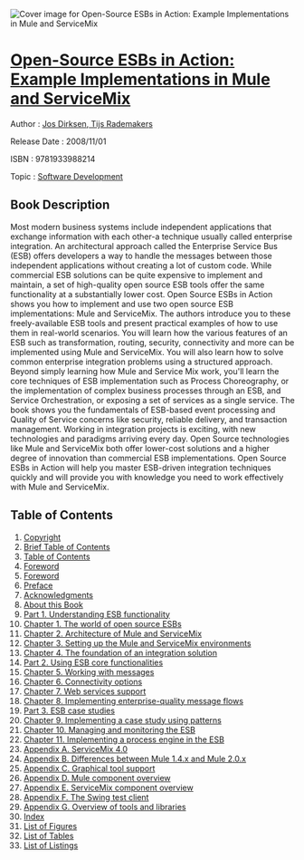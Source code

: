 ![Cover image for Open-Source ESBs in Action: Example Implementations in Mule and ServiceMix](https://imgdetail.ebookreading.net/cover/cover/software_development/EB9781933988214.jpg)

[Open-Source ESBs in Action: Example Implementations in Mule and ServiceMix](https://ebookreading.net/view/book/Open-Source+ESBs+in+Action%3A+Example+Implementations+in+Mule+and+ServiceMix-EB9781933988214_1.html "Open-Source ESBs in Action: Example Implementations in Mule and ServiceMix")
====================================================================================================================

Author : [Jos Dirksen](https://ebookreading.net/search/author/Jos+Dirksen),[ Tijs Rademakers](https://ebookreading.net/search/author/+Tijs+Rademakers)

Release Date : 2008/11/01

ISBN : 9781933988214

Topic : [Software Development](https://ebookreading.net/search/category/software-development)

Book Description
-----------------

 Most modern business systems include independent applications that exchange information with each other-a technique usually called enterprise integration. An architectural approach called the Enterprise Service Bus (ESB) offers developers a way to handle the messages between those independent applications without creating a lot of custom code. While commercial ESB solutions can be quite expensive to implement and maintain, a set of high-quality open source ESB tools offer the same functionality at a substantially lower cost. Open Source ESBs in Action shows you how to implement and use two open source ESB implementations: Mule and ServiceMix. The authors introduce you to these freely-available ESB tools and present practical examples of how to use them in real-world scenarios. You will learn how the various features of an ESB such as transformation, routing, security, connectivity and more can be implemented using Mule and ServiceMix. You will also learn how to solve common enterprise integration problems using a structured approach. Beyond simply learning how Mule and Service Mix work, you'll learn the core techniques of ESB implementation such as Process Choreography, or the implementation of complex business processes through an ESB, and Service Orchestration, or exposing a set of services as a single service. The book shows you the fundamentals of ESB-based event processing and Quality of Service concerns like security, reliable delivery, and transaction management. Working in integration projects is exciting, with new technologies and paradigms arriving every day. Open Source technologies like Mule and ServiceMix both offer lower-cost solutions and a higher degree of innovation than commercial ESB implementations. Open Source ESBs in Action will help you master ESB-driven integration techniques quickly and will provide you with knowledge you need to work effectively with Mule and ServiceMix. 
              
Table of Contents
-----------------

1. [Copyright](https://ebookreading.net/view/book/Open-Source+ESBs+in+Action%3A+Example+Implementations+in+Mule+and+ServiceMix-EB9781933988214_3.html)
1. [Brief Table of Contents](https://ebookreading.net/view/book/Open-Source+ESBs+in+Action%3A+Example+Implementations+in+Mule+and+ServiceMix-EB9781933988214_4.html)
1. [Table of Contents](https://ebookreading.net/view/book/Open-Source+ESBs+in+Action%3A+Example+Implementations+in+Mule+and+ServiceMix-EB9781933988214_5.html)
1. [Foreword](https://ebookreading.net/view/book/Open-Source+ESBs+in+Action%3A+Example+Implementations+in+Mule+and+ServiceMix-EB9781933988214_6.html)
1. [Foreword](https://ebookreading.net/view/book/Open-Source+ESBs+in+Action%3A+Example+Implementations+in+Mule+and+ServiceMix-EB9781933988214_7.html)
1. [Preface](https://ebookreading.net/view/book/Open-Source+ESBs+in+Action%3A+Example+Implementations+in+Mule+and+ServiceMix-EB9781933988214_8.html)
1. [Acknowledgments](https://ebookreading.net/view/book/Open-Source+ESBs+in+Action%3A+Example+Implementations+in+Mule+and+ServiceMix-EB9781933988214_9.html)
1. [About this Book](https://ebookreading.net/view/book/Open-Source+ESBs+in+Action%3A+Example+Implementations+in+Mule+and+ServiceMix-EB9781933988214_10.html)
1. [Part 1. Understanding ESB functionality](https://ebookreading.net/view/book/Open-Source+ESBs+in+Action%3A+Example+Implementations+in+Mule+and+ServiceMix-EB9781933988214_11.html)
1. [Chapter 1. The world of open source ESBs](https://ebookreading.net/view/book/Open-Source+ESBs+in+Action%3A+Example+Implementations+in+Mule+and+ServiceMix-EB9781933988214_12.html)
1. [Chapter 2. Architecture of Mule and ServiceMix](https://ebookreading.net/view/book/Open-Source+ESBs+in+Action%3A+Example+Implementations+in+Mule+and+ServiceMix-EB9781933988214_13.html)
1. [Chapter 3. Setting up the Mule and ServiceMix environments](https://ebookreading.net/view/book/Open-Source+ESBs+in+Action%3A+Example+Implementations+in+Mule+and+ServiceMix-EB9781933988214_14.html)
1. [Chapter 4. The foundation of an integration solution](https://ebookreading.net/view/book/Open-Source+ESBs+in+Action%3A+Example+Implementations+in+Mule+and+ServiceMix-EB9781933988214_15.html)
1. [Part 2. Using ESB core functionalities](https://ebookreading.net/view/book/Open-Source+ESBs+in+Action%3A+Example+Implementations+in+Mule+and+ServiceMix-EB9781933988214_16.html)
1. [Chapter 5. Working with messages](https://ebookreading.net/view/book/Open-Source+ESBs+in+Action%3A+Example+Implementations+in+Mule+and+ServiceMix-EB9781933988214_17.html)
1. [Chapter 6. Connectivity options](https://ebookreading.net/view/book/Open-Source+ESBs+in+Action%3A+Example+Implementations+in+Mule+and+ServiceMix-EB9781933988214_18.html)
1. [Chapter 7. Web services support](https://ebookreading.net/view/book/Open-Source+ESBs+in+Action%3A+Example+Implementations+in+Mule+and+ServiceMix-EB9781933988214_19.html)
1. [Chapter 8. Implementing enterprise-quality message flows](https://ebookreading.net/view/book/Open-Source+ESBs+in+Action%3A+Example+Implementations+in+Mule+and+ServiceMix-EB9781933988214_20.html)
1. [Part 3. ESB case studies](https://ebookreading.net/view/book/Open-Source+ESBs+in+Action%3A+Example+Implementations+in+Mule+and+ServiceMix-EB9781933988214_21.html)
1. [Chapter 9. Implementing a case study using patterns](https://ebookreading.net/view/book/Open-Source+ESBs+in+Action%3A+Example+Implementations+in+Mule+and+ServiceMix-EB9781933988214_22.html)
1. [Chapter 10. Managing and monitoring the ESB](https://ebookreading.net/view/book/Open-Source+ESBs+in+Action%3A+Example+Implementations+in+Mule+and+ServiceMix-EB9781933988214_23.html)
1. [Chapter 11. Implementing a process engine in the ESB](https://ebookreading.net/view/book/Open-Source+ESBs+in+Action%3A+Example+Implementations+in+Mule+and+ServiceMix-EB9781933988214_24.html)
1. [Appendix A. ServiceMix 4.0](https://ebookreading.net/view/book/Open-Source+ESBs+in+Action%3A+Example+Implementations+in+Mule+and+ServiceMix-EB9781933988214_25.html)
1. [Appendix B. Differences between Mule 1.4.x and Mule 2.0.x](https://ebookreading.net/view/book/Open-Source+ESBs+in+Action%3A+Example+Implementations+in+Mule+and+ServiceMix-EB9781933988214_26.html)
1. [Appendix C. Graphical tool support](https://ebookreading.net/view/book/Open-Source+ESBs+in+Action%3A+Example+Implementations+in+Mule+and+ServiceMix-EB9781933988214_27.html)
1. [Appendix D. Mule component overview](https://ebookreading.net/view/book/Open-Source+ESBs+in+Action%3A+Example+Implementations+in+Mule+and+ServiceMix-EB9781933988214_28.html)
1. [Appendix E. ServiceMix component overview](https://ebookreading.net/view/book/Open-Source+ESBs+in+Action%3A+Example+Implementations+in+Mule+and+ServiceMix-EB9781933988214_30.html)
1. [Appendix F. The Swing test client](https://ebookreading.net/view/book/Open-Source+ESBs+in+Action%3A+Example+Implementations+in+Mule+and+ServiceMix-EB9781933988214_31.html)
1. [Appendix G. Overview of tools and libraries](https://ebookreading.net/view/book/Open-Source+ESBs+in+Action%3A+Example+Implementations+in+Mule+and+ServiceMix-EB9781933988214_32.html)
1. [Index](https://ebookreading.net/view/book/Open-Source+ESBs+in+Action%3A+Example+Implementations+in+Mule+and+ServiceMix-EB9781933988214_33.html)
1. [List of Figures](https://ebookreading.net/view/book/Open-Source+ESBs+in+Action%3A+Example+Implementations+in+Mule+and+ServiceMix-EB9781933988214_34.html)
1. [List of Tables](https://ebookreading.net/view/book/Open-Source+ESBs+in+Action%3A+Example+Implementations+in+Mule+and+ServiceMix-EB9781933988214_35.html)
1. [List of Listings](https://ebookreading.net/view/book/Open-Source+ESBs+in+Action%3A+Example+Implementations+in+Mule+and+ServiceMix-EB9781933988214_36.html)
